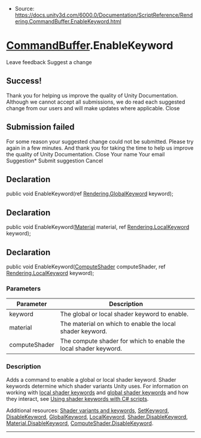 * Source: https://docs.unity3d.com/6000.0/Documentation/ScriptReference/Rendering.CommandBuffer.EnableKeyword.html

#  [CommandBuffer](https://docs.unity3d.com/6000.0/Documentation/ScriptReference/Rendering.CommandBuffer.html).EnableKeyword
Leave feedback
Suggest a change
## Success!
Thank you for helping us improve the quality of Unity Documentation. Although we cannot accept all submissions, we do read each suggested change from our users and will make updates where applicable.
Close
## Submission failed
For some reason your suggested change could not be submitted. Please <a>try again</a> in a few minutes. And thank you for taking the time to help us improve the quality of Unity Documentation.
Close
Your name Your email Suggestion* Submit suggestion
Cancel
## Declaration
public void EnableKeyword(ref [Rendering.GlobalKeyword](https://docs.unity3d.com/6000.0/Documentation/ScriptReference/Rendering.GlobalKeyword.html) keyword); 
## Declaration
public void EnableKeyword([Material](https://docs.unity3d.com/6000.0/Documentation/ScriptReference/Material.html) material, ref [Rendering.LocalKeyword](https://docs.unity3d.com/6000.0/Documentation/ScriptReference/Rendering.LocalKeyword.html) keyword); 
## Declaration
public void EnableKeyword([ComputeShader](https://docs.unity3d.com/6000.0/Documentation/ScriptReference/ComputeShader.html) computeShader, ref [Rendering.LocalKeyword](https://docs.unity3d.com/6000.0/Documentation/ScriptReference/Rendering.LocalKeyword.html) keyword); 
### Parameters
Parameter | Description  
---|---  
keyword | The global or local shader keyword to enable.  
material | The material on which to enable the local shader keyword.  
computeShader | The compute shader for which to enable the local shader keyword.  
### Description
Adds a command to enable a global or local shader keyword.
Shader keywords determine which shader variants Unity uses. For information on working with [local shader keywords](https://docs.unity3d.com/6000.0/Documentation/ScriptReference/Rendering.LocalKeyword.html) and [global shader keywords](https://docs.unity3d.com/6000.0/Documentation/ScriptReference/Rendering.GlobalKeyword.html) and how they interact, see [Using shader keywords with C# scripts](https://docs.unity3d.com/6000.0/Documentation/Manual/shader-keywords-scripts.html).  
  
Additional resources: [Shader variants and keywords](https://docs.unity3d.com/6000.0/Documentation/Manual/shader-variants-and-keywords.html), [SetKeyword](https://docs.unity3d.com/6000.0/Documentation/ScriptReference/Rendering.CommandBuffer.SetKeyword.html), [DisableKeyword](https://docs.unity3d.com/6000.0/Documentation/ScriptReference/Rendering.CommandBuffer.DisableKeyword.html), [GlobalKeyword](https://docs.unity3d.com/6000.0/Documentation/ScriptReference/Rendering.GlobalKeyword.html), [LocalKeyword](https://docs.unity3d.com/6000.0/Documentation/ScriptReference/Rendering.LocalKeyword.html), [Shader.DisableKeyword](https://docs.unity3d.com/6000.0/Documentation/ScriptReference/Shader.DisableKeyword.html), [Material.DisableKeyword](https://docs.unity3d.com/6000.0/Documentation/ScriptReference/Material.DisableKeyword.html), [ComputeShader.DisableKeyword](https://docs.unity3d.com/6000.0/Documentation/ScriptReference/ComputeShader.DisableKeyword.html).
* * *
